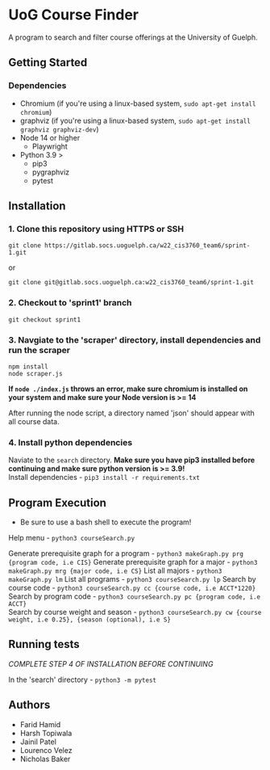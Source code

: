 # UoG Course Finder

A program to search and filter course offerings at the University of Guelph.

## Getting Started

### Dependencies

* Chromium (if you're using a linux-based system, `sudo apt-get install chromium`)
* graphviz (if you're using a linux-based system, `sudo apt-get install graphviz graphviz-dev`)
* Node 14 or higher
    * Playwright
* Python 3.9 >
    * pip3
    * pygraphviz
    * pytest

## Installation 

### 1. Clone this repository using HTTPS or SSH

`git clone https://gitlab.socs.uoguelph.ca/w22_cis3760_team6/sprint-1.git`  

or  

`git clone git@gitlab.socs.uoguelph.ca:w22_cis3760_team6/sprint-1.git`

### 2. Checkout to 'sprint1' branch

`git checkout sprint1`

### 3. Navgiate to the 'scraper' directory, install dependencies and run the scraper

`npm install`  
`node scraper.js`

**If `node ./index.js` throws an error, make sure chromium is installed on your system and make sure your Node version is >= 14**

After running the node script, a directory named 'json' should appear with all course data.

### 4. Install python dependencies

Naviate to the `search` directory.
**Make sure you have pip3 installed before continuing and make sure python version is >= 3.9!**  
Install dependencies - `pip3 install -r requirements.txt `

## Program Execution

* Be sure to use a bash shell to execute the program!

Help menu - `python3 courseSearch.py`  

Generate prerequisite graph for a program - `python3 makeGraph.py prg {program code, i.e CIS}`
Generate prerequisite graph for a major - `python3 makeGraph.py mrg {major code, i.e CS}`
List all majors - `python3 makeGraph.py lm`
List all programs - `python3 courseSearch.py lp`
Search by course code - `python3 courseSearch.py cc {course code, i.e ACCT*1220}`  
Search by program code - `python3 courseSearch.py pc {program code, i.e ACCT}`  
Search by course weight and season - `python3 courseSearch.py cw {course weight, i.e 0.25}, {season (optional), i.e S}`  

## Running tests

*COMPLETE STEP 4 OF INSTALLATION BEFORE CONTINUING*

In the 'search' directory - `python3 -m pytest`

## Authors

* Farid Hamid
* Harsh Topiwala
* Jainil Patel
* Lourenco Velez
* Nicholas Baker
